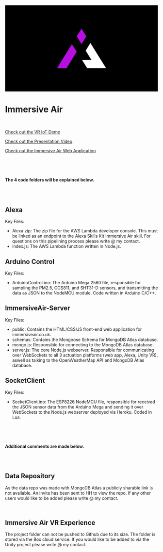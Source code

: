 ![Immersive Air Logo](Thumbnail.png)

# Immersive Air

<br />

[Check out the VR IoT Demo](https://youtu.be/8soYK2LeLBY)

[Check out the Presentation Video](https://youtu.be/AuoXj2qY2LI)

[Check out the Immersive Air Web Application](https://www.immersiveair.co.uk/)

<br />
<br />
<br />

**The 4 code folders will be explained below.**

<br />
<br />

## Alexa
Key Files:
 * Alexa.zip: The zip file for the AWS Lambda developer console. This must be linked as an endpoint to the Alexa Skills Kit Immersive Air skill. For questions on this pipelining process please write @ my contact.
 * index.js: The AWS Lambda function written in Node.js.

 ## Arduino Control
 Key Files:
  * ArduinoControl.ino: The Arduino Mega 2560 file, responsible for sampling the PM2.5, CCS811, and SHT31-D sensors, and transmitting the data as JSON to the NodeMCU module. Code written in Arduino C/C++.

 ## ImmersiveAir-Server
 Key Files:
  * public: Contains the HTML/CSS/JS front-end web application for immersiveair.co.uk.
  * schemas: Contains the Mongoose Schema for MongoDB Atlas database.
  * mongo.js: Responsible for connecting to the MongoDB Atlas database.
  * server.js: The core Node.js webserver. Responsible for communicating over WebSockets to all 3 actuation platforms (web app, Alexa, Unity VR), aswell as talking to the OpenWeatherMap API and MongoDB Atlas database. 

 ## SocketClient
 Key Files:
  * SocketClient.ino: The ESP8226 NodeMCU file, responsible for received the JSON sensor data from the Arduino Mega and sending it over WebSockets to the Node.js webserver deployed via Heroku. Coded in Lua.
  
<br />
<br />
<br />

**Additional comments are made below.**

<br />
<br />

 ## Data Repository
 As the data repo was made with MongoDB Atlas a publicly sharable link is not available. An invite has been sent to HH to view the repo. If any other users would like to be added please write @ my contact.
 
<br />

 ## Immersive Air VR Experience
 The project folder can not be pushed to Github due to its size. The folder is stored via the Box cloud service. If you would like to be added to via the Unity project please write @ my contact.
